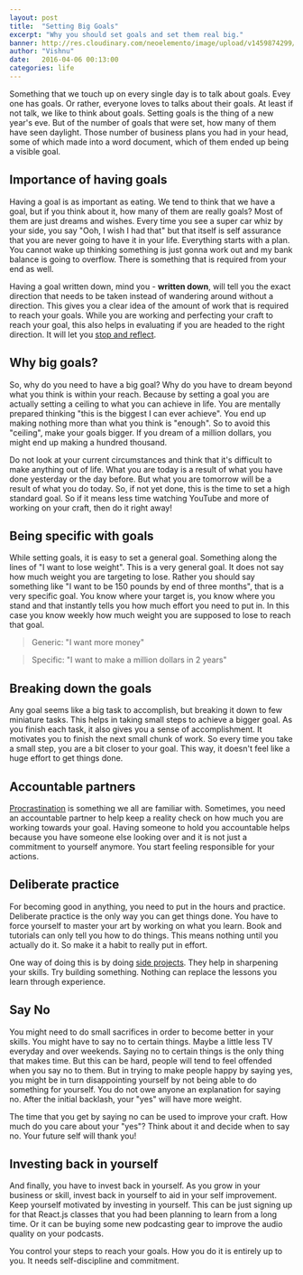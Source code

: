 ```yaml
---
layout: post
title:  "Setting Big Goals"
excerpt: "Why you should set goals and set them real big."
banner: http://res.cloudinary.com/neoelemento/image/upload/v1459874299/biggoal_jqijlj.jpg
author: "Vishnu"
date:   2016-04-06 00:13:00
categories: life
---
```

Something that we touch up on every single day is to talk about goals. Evey one has goals. Or rather, everyone loves to talks about their goals. At least if not talk, we like to think about goals. Setting goals is the thing of a new year's eve. But of the number of goals that were set, how many of them have seen daylight. Those number of business plans you had in your head, some of which made into a word document, which of them ended up being a visible goal.

## Importance of having goals
Having a goal is as important as eating. We tend to think that we have a goal, but if you think about it, how many of them are really goals? Most of them are just dreams and wishes. Every time you see a super car whiz by your side, you say "Ooh, I wish I had that" but that itself is self assurance that you are never going to have it in your life. Everything starts with a plan. You cannot wake up thinking something is just gonna work out and my bank balance is going to overflow. There is something that is required from your end as well.

Having a goal written down, mind you - **written down**, will tell you the exact direction that needs to be taken instead of wandering around without a direction. This gives you a clear idea of the amount of work that is required to reach your goals. While you are working and perfecting your craft to reach your goal, this also helps in evaluating if you are headed to the right direction. It will let you [stop and reflect](http://neoelemento.com/blog/2016/02/25/pause-and-reflect/).

## Why big goals?
So, why do you need to have a big goal? Why do you have to dream beyond what you think is within your reach. Because by setting a goal you are actually setting a ceiling to what you can achieve in life. You are mentally prepared thinking "this is the biggest I can ever achieve". You end up making nothing more than what you think is "enough". So to avoid this "ceiling", make your goals bigger. If you dream of a million dollars, you might end up making a hundred thousand.

Do not look at your current circumstances and think that it's difficult to make anything out of life. What you are today is a result of what you have done yesterday or the day before. But what you are tomorrow will be a result of what you do today. So, if not yet done, this is the time to set a high standard goal. So if it means less time watching YouTube and more of working on your craft, then do it right away!

## Being specific with goals
While setting goals, it is easy to set a general goal. Something along the lines of "I want to lose weight". This is a very general goal. It does not say how much weight you are targeting to lose. Rather you should say something like "I want to be 150 pounds by end of three months", that is a very specific goal. You know where your target is, you know where you stand and that instantly tells you how much effort you need to put in. In this case you know weekly how much weight you are supposed to lose to reach that goal.

>Generic: "I want more money" 

>Specific: "I want to make a million dollars in 2 years"

## Breaking down the goals
Any goal seems like a big task to accomplish, but breaking it down to few miniature tasks. This helps in taking small steps to achieve a bigger goal. As you finish each task, it also gives you a sense of accomplishment. It motivates you to finish the next small chunk of work. So every time you take a small step, you are a bit closer to your goal. This way, it doesn't feel like a huge effort to get things done.

## Accountable partners
[Procrastination](http://neoelemento.com/blog/2016/04/05/procrastination/) is something we all are familiar with. Sometimes, you need an accountable partner to help keep a reality check on how much you are working towards your goal. Having someone to hold you accountable helps because you have someone else looking over and it is not just a commitment to yourself anymore. You start feeling responsible for your actions.

## Deliberate practice
For becoming good in anything, you need to put in the hours and practice. Deliberate practice is the only way you can get things done. You have to force yourself to master your art by working on what you learn. Book and tutorials can only tell you how to do things. This means nothing until you actually do it. So make it a habit to really put in effort.

One way of doing this is by doing [side projects](http://neoelemento.com/blog/2015/11/15/side-projects-are-important/). They help in sharpening your skills. Try building something. Nothing can replace the lessons you learn through experience.

## Say No
You might need to do small sacrifices in order to become better in your skills. You might have to say no to certain things. Maybe a little less TV everyday and over weekends. Saying no to certain things is the only thing that makes time. But this can be hard, people will tend to feel offended when you say no to them. But in trying to make people happy by saying yes, you might be in turn disappointing yourself by not being able to do something for yourself. You do not owe anyone an explanation for saying no. After the initial backlash, your "yes" will have more weight.

The time that you get by saying no can be used to improve your craft. How much do you care about your "yes"? Think about it and decide when to say no. Your future self will thank you! 

## Investing back in yourself
And finally, you have to invest back in yourself. As you grow in your business or skill, invest back in yourself to aid in your self improvement. Keep yourself motivated by investing in yourself. This can be just signing up for that React.js classes that you had been planning to learn from a long time. Or it can be buying some new podcasting gear to improve the audio quality on your podcasts.

You control your steps to reach your goals. How you do it is entirely up to you. It needs self-discipline and commitment.